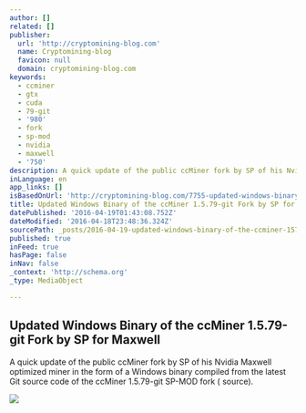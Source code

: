```yaml
---
author: []
related: []
publisher:
  url: 'http://cryptomining-blog.com'
  name: Cryptomining-blog
  favicon: null
  domain: cryptomining-blog.com
keywords:
  - ccminer
  - gtx
  - cuda
  - 79-git
  - '980'
  - fork
  - sp-mod
  - nvidia
  - maxwell
  - '750'
description: A quick update of the public ccMiner fork by SP of his Nvidia Maxwell optimized miner in the form of a Windows binary compiled from the latest Git source code of the ccMiner 1.5.79-git SP-MOD fork ( source).
inLanguage: en
app_links: []
isBasedOnUrl: 'http://cryptomining-blog.com/7755-updated-windows-binary-of-the-ccminer-1-5-79-git-fork-by-sp-for-maxwell/'
title: Updated Windows Binary of the ccMiner 1.5.79-git Fork by SP for Maxwell
datePublished: '2016-04-19T01:43:08.752Z'
dateModified: '2016-04-18T23:48:36.324Z'
sourcePath: _posts/2016-04-19-updated-windows-binary-of-the-ccminer-1579-git-fork-by-sp.md
published: true
inFeed: true
hasPage: false
inNav: false
_context: 'http://schema.org'
_type: MediaObject

---
```

<article style=""><h1>Updated Windows Binary of the ccMiner 1.5.79-git Fork by SP for Maxwell</h1><p>A quick update of the public ccMiner fork by SP of his Nvidia Maxwell optimized miner in the form of a Windows binary compiled from the latest Git source code of the ccMiner 1.5.79-git SP-MOD fork ( source).</p><img src="http://cryptomining-blog.com/wp-content/uploads/2016/04/ccminer-1-5-79-git-spmod-580x293.jpg" /></article>